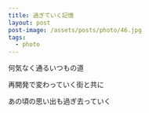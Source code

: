 ```yaml
---
title: 過ぎていく記憶
layout: post
post-image: /assets/posts/photo/46.jpg
tags:
  - photo
---
```


何気なく通るいつもの道

再開発で変わっていく街と共に

あの頃の思い出も過ぎ去っていく